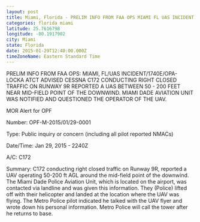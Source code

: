```yaml
---
layout: post
title: Miami, Florida - PRELIM INFO FROM FAA OPS MIAMI FL UAS INCIDENT 1740E OPA LOCKA ATCT ADVISED CESSNA
categories: florida miami
latitude: 25.7616798
longitude: -80.1917902
city: Miami
state: Florida
date: 2015-01-29T12:40:00.000Z
timeZoneName: Eastern Standard Time
---
```


PRELIM INFO FROM FAA OPS: MIAMI, FL/UAS INCIDENT/1740E/OPA-LOCKA ATCT ADVISED CESSNA C172 CONDUCTING RIGHT CLOSED TRAFFIC ON RUNWAY 9R REPORTED A UAS BETWEEN 50 - 200 FEET NEAR MID-FIELD POINT OF THE DOWNWIND. MIAMI DADE AVIATION UNIT WAS NOTIFIED AND QUESTIONED THE OPERATOR OF THE UAV.


MOR Alert for OPF

Number: OPF-M-2015/01/29-0001

Type: Public inquiry or concern (including all pilot reported NMACs)

Date/Time: Jan 29, 2015 - 2240Z

A/C: C172

Summary:  C172 conducting right closed traffic on Runway 9R, reported a UAV operating 50-200 ft AGL around the mid-field point of the downwind. The Miami Dade Police Aviation Unit, which is located on the airport, was contacted via landline and was given this information. They (Police) lifted off with their helicopter and landed at the location where the UAV was flying. The Metro Police pilot indicated he talked with the UAV flyer and wrote down his personal information. Metro Police will call the tower after he returns to base. 
